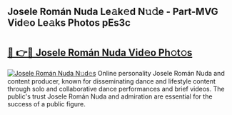 ## Josele Román Nuda Le𝚊k𝚎d N𝚞𝚍e - Part-MVG Vid𝚎o Le𝚊ks Photos pEs3c

# <h2><a href="http://fbbxhz.evod.top/?m=Josele+Rom%c3%a1n+Nuda">🔗 👉🔴 Josele Román Nuda Vid𝚎o Ph𝚘t𝚘s</a></h2>

[![Josele Román Nuda N𝚞d𝚎s](https://i.imgur.com/8V9OHl7.gif)](http://fbbxhz.evod.top/?m=Josele+Rom%c3%a1n+Nuda)
Online personality Josele Román Nuda and content producer, known for disseminating dance and lifestyle content through solo and collaborative dance performances and brief videos. The public's trust Josele Román Nuda and admiration are essential for the success of a public figure. 
